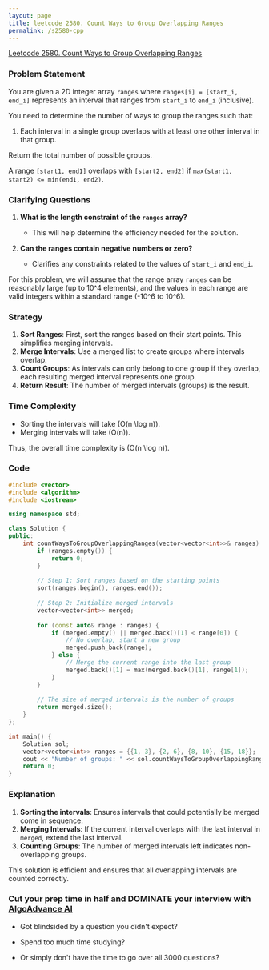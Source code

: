 ```yaml
---
layout: page
title: leetcode 2580. Count Ways to Group Overlapping Ranges
permalink: /s2580-cpp
---
```

[Leetcode 2580. Count Ways to Group Overlapping Ranges](https://algoadvance.github.io/algoadvance/l2580)
### Problem Statement

You are given a 2D integer array `ranges` where `ranges[i] = [start_i, end_i]` represents an interval that ranges from `start_i` to `end_i` (inclusive).

You need to determine the number of ways to group the ranges such that:

1. Each interval in a single group overlaps with at least one other interval in that group.

Return the total number of possible groups.

A range `[start1, end1]` overlaps with `[start2, end2]` if `max(start1, start2) <= min(end1, end2)`.

### Clarifying Questions

1. **What is the length constraint of the `ranges` array?**
   - This will help determine the efficiency needed for the solution.
   
2. **Can the ranges contain negative numbers or zero?**
   - Clarifies any constraints related to the values of `start_i` and `end_i`.

For this problem, we will assume that the range array `ranges` can be reasonably large (up to 10^4 elements), and the values in each range are valid integers within a standard range (-10^6 to 10^6).

### Strategy

1. **Sort Ranges**: First, sort the ranges based on their start points. This simplifies merging intervals.
2. **Merge Intervals**: Use a merged list to create groups where intervals overlap.
3. **Count Groups**: As intervals can only belong to one group if they overlap, each resulting merged interval represents one group.
4. **Return Result**: The number of merged intervals (groups) is the result.

### Time Complexity

- Sorting the intervals will take \(O(n \log n)\).
- Merging intervals will take \(O(n)\).

Thus, the overall time complexity is \(O(n \log n)\).

### Code

```cpp
#include <vector>
#include <algorithm>
#include <iostream>

using namespace std;

class Solution {
public:
    int countWaysToGroupOverlappingRanges(vector<vector<int>>& ranges) {
        if (ranges.empty()) {
            return 0;
        }
        
        // Step 1: Sort ranges based on the starting points
        sort(ranges.begin(), ranges.end());
        
        // Step 2: Initialize merged intervals
        vector<vector<int>> merged;
        
        for (const auto& range : ranges) {
            if (merged.empty() || merged.back()[1] < range[0]) {
                // No overlap, start a new group
                merged.push_back(range);
            } else {
                // Merge the current range into the last group
                merged.back()[1] = max(merged.back()[1], range[1]);
            }
        }
        
        // The size of merged intervals is the number of groups
        return merged.size();
    }
};

int main() {
    Solution sol;
    vector<vector<int>> ranges = {{1, 3}, {2, 6}, {8, 10}, {15, 18}};
    cout << "Number of groups: " << sol.countWaysToGroupOverlappingRanges(ranges) << endl;
    return 0;
}
```

### Explanation

1. **Sorting the intervals**: Ensures intervals that could potentially be merged come in sequence.
2. **Merging Intervals**: If the current interval overlaps with the last interval in `merged`, extend the last interval.
3. **Counting Groups**: The number of merged intervals left indicates non-overlapping groups.

This solution is efficient and ensures that all overlapping intervals are counted correctly.


### Cut your prep time in half and DOMINATE your interview with [AlgoAdvance AI](https://algoAdvance.com)

- Got blindsided by a question you didn't expect?

- Spend too much time studying?

- Or simply don't have the time to go over all 3000 questions?

